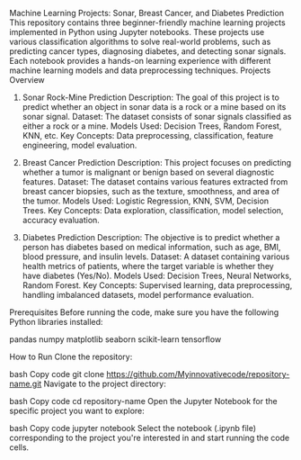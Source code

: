 Machine Learning Projects: Sonar, Breast Cancer, and Diabetes Prediction
This repository contains three beginner-friendly machine learning projects implemented in Python using Jupyter notebooks. These projects use various classification algorithms to solve real-world problems, such as predicting cancer types, diagnosing diabetes, and detecting sonar signals. Each notebook provides a hands-on learning experience with different machine learning models and data preprocessing techniques.
Projects Overview
1. Sonar Rock-Mine Prediction
Description: The goal of this project is to predict whether an object in sonar data is a rock or a mine based on its sonar signal.
Dataset: The dataset consists of sonar signals classified as either a rock or a mine.
Models Used: Decision Trees, Random Forest, KNN, etc.
Key Concepts: Data preprocessing, classification, feature engineering, model evaluation.

2. Breast Cancer Prediction
Description: This project focuses on predicting whether a tumor is malignant or benign based on several diagnostic features.
Dataset: The dataset contains various features extracted from breast cancer biopsies, such as the texture, smoothness, and area of the tumor.
Models Used: Logistic Regression, KNN, SVM, Decision Trees.
Key Concepts: Data exploration, classification, model selection, accuracy evaluation.

4. Diabetes Prediction
Description: The objective is to predict whether a person has diabetes based on medical information, such as age, BMI, blood pressure, and insulin levels.
Dataset: A dataset containing various health metrics of patients, where the target variable is whether they have diabetes (Yes/No).
Models Used: Decision Trees, Neural Networks, Random Forest.
Key Concepts: Supervised learning, data preprocessing, handling imbalanced datasets, model performance evaluation.

Prerequisites
Before running the code, make sure you have the following Python libraries installed:

pandas
numpy
matplotlib
seaborn
scikit-learn
tensorflow

How to Run
Clone the repository:

bash
Copy code
git clone https://github.com/Myinnovativecode/repository-name.git
Navigate to the project directory:

bash
Copy code
cd repository-name
Open the Jupyter Notebook for the specific project you want to explore:

bash
Copy code
jupyter notebook
Select the notebook (.ipynb file) corresponding to the project you're interested in and start running the code cells.


